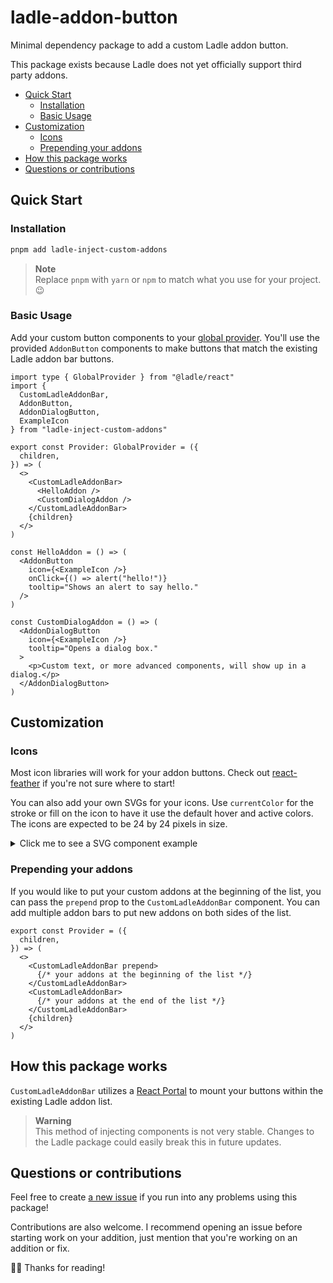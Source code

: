 # ladle-addon-button
Minimal dependency package to add a custom Ladle addon button.

This package exists because Ladle does not yet officially support third party addons.

* [Quick Start](#quick-start)
  + [Installation](#installation)
  + [Basic Usage](#basic-usage)
* [Customization](#customization)
  + [Icons](#icons)
  + [Prepending your addons](#prepending-your-addons)
* [How this package works](#how-this-package-works)
* [Questions or contributions](#questions-or-contributions)

## Quick Start

### Installation

```sh
pnpm add ladle-inject-custom-addons
```

> **Note** <br />
> Replace `pnpm` with `yarn` or `npm` to match what you use for your project. 😉

### Basic Usage

Add your custom button components to your [global provider](https://ladle.dev/docs/providers). You'll use the provided `AddonButton` components to make buttons that match the existing Ladle addon bar buttons.

```tsx
import type { GlobalProvider } from "@ladle/react"
import {
  CustomLadleAddonBar,
  AddonButton,
  AddonDialogButton,
  ExampleIcon
} from "ladle-inject-custom-addons"

export const Provider: GlobalProvider = ({
  children,
}) => (
  <>
    <CustomLadleAddonBar>
      <HelloAddon />
      <CustomDialogAddon />
    </CustomLadleAddonBar>
    {children}
  </>
)

const HelloAddon = () => (
  <AddonButton
    icon={<ExampleIcon />}
    onClick={() => alert("hello!")}
    tooltip="Shows an alert to say hello."
  />
)

const CustomDialogAddon = () => (
  <AddonDialogButton
    icon={<ExampleIcon />}
    tooltip="Opens a dialog box."
  >
    <p>Custom text, or more advanced components, will show up in a dialog.</p>
  </AddonDialogButton>
)
```

## Customization

### Icons

Most icon libraries will work for your addon buttons. Check out [react-feather](https://github.com/feathericons/react-feather) if you're not sure where to start!

You can also add your own SVGs for your icons. Use `currentColor` for the stroke or fill on the icon to have it use the default hover and active colors. The icons are expected to be 24 by 24 pixels in size.

<details><summary>Click me to see a SVG component example</summary>

```tsx
const MyIcon = () => (
  <svg
    width={24}
    height={24}
    strokeWidth={2}
    viewport="0 0 24 24"
    stroke="currentcolor"
  >
    <ellipse cx="12" cy="12" rx="10" ry="10" />
  </svg>
)
```
</details>

### Prepending your addons

If you would like to put your custom addons at the beginning of the list, you can pass the `prepend` prop to the `CustomLadleAddonBar` component.
You can add multiple addon bars to put new addons on both sides of the list.

```tsx
export const Provider = ({
  children,
}) => (
  <>
    <CustomLadleAddonBar prepend>
      {/* your addons at the beginning of the list */}
    </CustomLadleAddonBar>
    <CustomLadleAddonBar>
      {/* your addons at the end of the list */}
    </CustomLadleAddonBar>
    {children}
  </>
)
```

## How this package works

`CustomLadleAddonBar` utilizes a [React Portal](https://react.dev/reference/react-dom/createPortal) to mount your buttons within the existing Ladle addon list.

> **Warning** <br />
> This method of injecting components is not very stable. Changes to the Ladle package could easily break this in future updates.

## Questions or contributions

Feel free to create [a new issue](https://github.com/hiddenist/ladle-inject-custom-addons/issues) if you run into any problems using this package!

Contributions are also welcome. I recommend opening an issue before starting work on your addition, just mention that you're working on an addition or fix.

🫶🏻 Thanks for reading!
